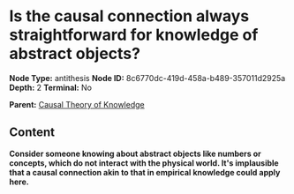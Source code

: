 # Is the causal connection always straightforward for knowledge of abstract objects?

**Node Type:** antithesis
**Node ID:** 8c6770dc-419d-458a-b489-357011d2925a
**Depth:** 2
**Terminal:** No

**Parent:** [Causal Theory of Knowledge](causal-theory-of-knowledge.md)

## Content

**Consider someone knowing about abstract objects like numbers or concepts, which do not interact with the physical world. It's implausible that a causal connection akin to that in empirical knowledge could apply here.**
